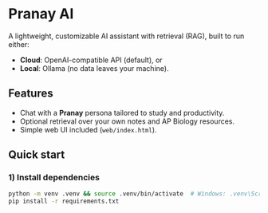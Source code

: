 # Pranay AI

A lightweight, customizable AI assistant with retrieval (RAG), built to run either:
- **Cloud**: OpenAI-compatible API (default), or
- **Local**: Ollama (no data leaves your machine).

## Features
- Chat with a **Pranay** persona tailored to study and productivity.
- Optional retrieval over your own notes and AP Biology resources.
- Simple web UI included (`web/index.html`).

## Quick start

### 1) Install dependencies
```bash
python -m venv .venv && source .venv/bin/activate  # Windows: .venv\Scripts\activate
pip install -r requirements.txt
